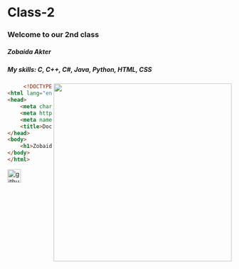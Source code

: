 # Class-2
### Welcome to our 2nd class

##### Zobaida Akter
##### My skills: C, C++, C#, Java, Python, HTML, CSS

<img src="https://encrypted-tbn0.gstatic.com/images?q=tbn:ANd9GcTym3knU-KiUq2b4TRediRrI9l1RbdO44zl3A&usqp=CAU"
     align="right"
     width="400">
     
~~~HTML
     <!DOCTYPE html>
<html lang="en">
<head>
    <meta charset="UTF-8">
    <meta http-equiv="X-UA-Compatible" content="IE=edge">
    <meta name="viewport" content="width=>, initial-scale=1.0">
    <title>Document</title>
</head>
<body>
    <h1>Zobaida akter</h1>
</body>
</html>
~~~

[<img src='https://cdn.jsdelivr.net/npm/simple-icons@3.0.1/icons/github.svg' alt='github' height='30'>](https://github.com/ZobaidaAkter)
